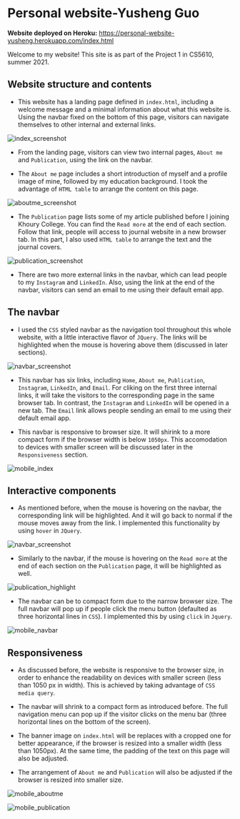 # Personal website-Yusheng Guo

**Website deployed on Heroku:**
<https://personal-website-yusheng.herokuapp.com/index.html>

Welcome to my website! This site is as part of the Project 1 in CS5610, summer 2021.

## Website structure and contents
* This website has a landing page defined in `index.html`, including a welcome message and a minimal information about what this website is. Using the navbar fixed on the bottom of this page, visitors can navigate themselves to other internal and external links.

![index_screenshot](https://github.ccs.neu.edu/NEU-CS5610-SU21/PersonalWebsite-YushengGuo/blob/master/screenshots/index.png?raw=true)

* From the landing page, visitors can view two internal pages, `About me` and `Publication`, using the link on the navbar.

* The `About me` page includes a short introduction of myself and a profile image of mine, followed by my education background. I took the advantage of `HTML table` to arrange the content on this page.

![aboutme_screenshot](https://github.ccs.neu.edu/NEU-CS5610-SU21/PersonalWebsite-YushengGuo/blob/master/screenshots/aboutme.png?raw=true)

* The `Publication` page lists some of my article published before I joining Khoury College. You can find the `Read more` at the end of each section. Follow that link, people will access to journal website in a new browser tab. In this part, I also used `HTML table` to arrange the text and the journal covers.

![publication_screenshot](https://github.ccs.neu.edu/NEU-CS5610-SU21/PersonalWebsite-YushengGuo/blob/master/screenshots/publication.png?raw=true)

* There are two more external links in the navbar, which can lead people to my `Instagram` and `LinkedIn`. Also, using the link at the end of the navbar, visitors can send an email to me using their default email app.

## The navbar

* I used the `CSS` styled navbar as the navigation tool throughout this whole website, with a little interactive flavor of `JQuery`. The links will be highlighted when the mouse is hovering above them (discussed in later sections).

![navbar_screenshot](https://github.ccs.neu.edu/NEU-CS5610-SU21/PersonalWebsite-YushengGuo/blob/master/screenshots/navbar_highlight.png?raw=true)

* This navbar has six links, including `Home`, `About me`, `Publication`, `Instagram`, `LinkedIn`, and `Email`. For cliking on the first three internal links, it will take the visitors to the corresponding page in the same browser tab. In contrast, the `Instagram` and `LinkedIn` will be opened in a new tab. The `Email` link allows people sending an email to me using their default email app.

* This navbar is responsive to browser size. It will shirink to a more compact form if the browser width is below `1050px`. This accomodation to devices with smaller screen will be discussed later in the `Responsiveness` section.

![mobile_index](https://github.ccs.neu.edu/NEU-CS5610-SU21/PersonalWebsite-YushengGuo/blob/master/screenshots/mobile_index.png?raw=true)

## Interactive components

* As mentioned before, when the mouse is hovering on the navbar, the corresponding link will be highlighted. And it will go back to normal if the mouse moves away from the link. I implemented this functionality by using `hover` in `JQuery`.

![navbar_screenshot](https://github.ccs.neu.edu/NEU-CS5610-SU21/PersonalWebsite-YushengGuo/blob/master/screenshots/navbar_highlight.png?raw=true)

* Similarly to the navbar, if the mouse is hovering on the `Read more` at the end of each section on the `Publication` page, it will be highlighted as well.

![publication_highlight](https://github.ccs.neu.edu/NEU-CS5610-SU21/PersonalWebsite-YushengGuo/blob/master/screenshots/readmore_highlight.png?raw=true)

* The navbar can be to compact form due to the narrow browser size. The full navbar will pop up if people click the menu button (defaulted as three horizontal lines in `CSS`). I implemented this by using `click` in `Jquery`.

![mobile_navbar](https://github.ccs.neu.edu/NEU-CS5610-SU21/PersonalWebsite-YushengGuo/blob/master/screenshots/mobile_navbar.png?raw=true)

## Responsiveness

* As discussed before, the website is responsive to the browser size, in order to enhance the readability on devices with smaller screen (less than 1050 px in width). This is achieved by taking advantage of `CSS media query`.

* The navbar will shrink to a compact form as introduced before. The full navigation menu can pop up if the visitor clicks on the menu bar (three horizontal lines on the bottom of the screen).

* The banner image on `index.html` will be replaces with a cropped one for better appearance, if the browser is resized into a smaller width (less than 1050px). At the same time, the padding of the text on this page will also be adjusted.

* The arrangement of `About me` and `Publication` will also be adjusted if the browser is resized into smaller size.

![mobile_aboutme](https://github.ccs.neu.edu/NEU-CS5610-SU21/PersonalWebsite-YushengGuo/blob/master/screenshots/mobile_aboutme.png?raw=true)

![mobile_publication](https://github.ccs.neu.edu/NEU-CS5610-SU21/PersonalWebsite-YushengGuo/blob/master/screenshots/mobile_publication.png?raw=true)

